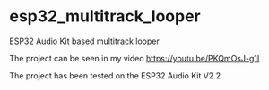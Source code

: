 # esp32_multitrack_looper
ESP32 Audio Kit based multitrack looper

The project can be seen in my video https://youtu.be/PKQmOsJ-g1I

The project has been tested on the ESP32 Audio Kit V2.2